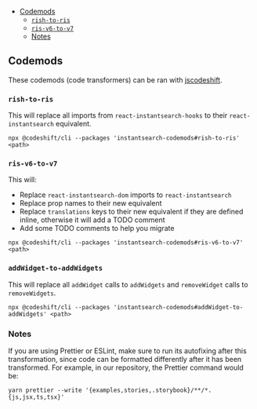 <!-- START doctoc generated TOC please keep comment here to allow auto update -->
<!-- DON'T EDIT THIS SECTION, INSTEAD RE-RUN doctoc TO UPDATE -->

- [Codemods](#codemods)
  - [`rish-to-ris`](#rish-to-ris)
  - [`ris-v6-to-v7`](#ris-v6-to-v7)
  - [Notes](#notes)

<!-- END doctoc generated TOC please keep comment here to allow auto update -->

## Codemods

These codemods (code transformers) can be ran with [jscodeshift](https://github.com/facebook/jscodeshift).

### `rish-to-ris`

This will replace all imports from `react-instantsearch-hooks` to their `react-instantsearch` equivalent.

```
npx @codeshift/cli --packages 'instantsearch-codemods#rish-to-ris' <path>
```

### `ris-v6-to-v7`

This will:

- Replace `react-instantsearch-dom` imports to `react-instantsearch`
- Replace prop names to their new equivalent
- Replace `translations` keys to their new equivalent if they are defined inline, otherwise it will add a TODO comment
- Add some TODO comments to help you migrate

```
npx @codeshift/cli --packages 'instantsearch-codemods#ris-v6-to-v7' <path>
```

### `addWidget-to-addWidgets`

This will replace all `addWidget` calls to `addWidgets` and `removeWidget` calls to `removeWidgets`.

```
npx @codeshift/cli --packages 'instantsearch-codemods#addWidget-to-addWidgets' <path>
```

### Notes

If you are using Prettier or ESLint, make sure to run its autofixing after this transformation, since code can be formatted differently after it has been transformed. For example, in our repository, the Prettier command would be:

```
yarn prettier --write '{examples,stories,.storybook}/**/*.{js,jsx,ts,tsx}'
```
